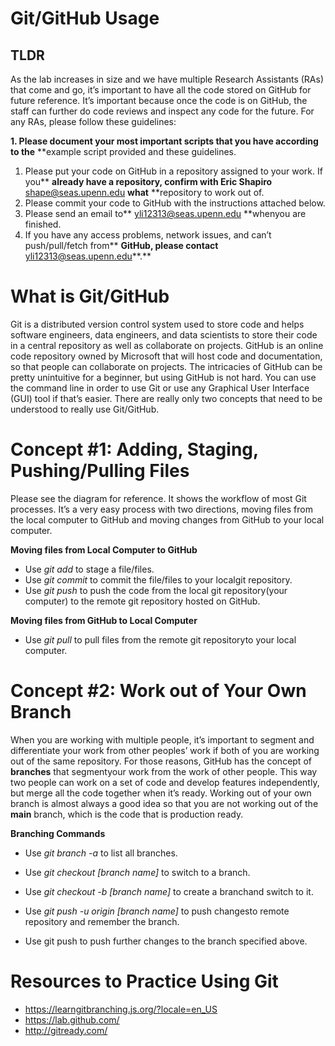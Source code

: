 # Git/GitHub Usage

## TLDR
As the lab increases in size and we have multiple Research Assistants (RAs) that come and go, it’s important to have all the code stored on GitHub for future reference. It’s important because
once the code is on GitHub, the staff can further do code reviews and inspect any code for the
future. For any RAs, please follow these guidelines:

**1. Please document your most important scripts that you have according to the**
    **example script provided and these guidelines.
1. Please put your code on GitHub in a repository assigned to your work. If you**
    **already have a repository, confirm with Eric Shapiro** shape@seas.upenn.edu **what**
    **repository to work out of.
2. Please commit your code to GitHub with the instructions attached below.
3. Please send an email to** yli12313@seas.upenn.edu **whenyou are finished.
4. If you have any access problems, network issues, and can’t push/pull/fetch from**
    **GitHub, please contact** yli12313@seas.upenn.edu**.**

# What is Git/GitHub

Git is a distributed version control system used to store code and helps software engineers,
data engineers, and data scientists to store their code in a central repository as well as
collaborate on projects. GitHub is an online code repository owned by Microsoft that will host
code and documentation, so that people can collaborate on projects. The intricacies of GitHub
can be pretty unintuitive for a beginner, but using GitHub is not hard. You can use the command
line in order to use Git or use any Graphical User Interface (GUI) tool if that’s easier. There are
really only two concepts that need to be understood to really use Git/GitHub.


# Concept #1: Adding, Staging, Pushing/Pulling Files

Please see the diagram for reference. It shows the workflow of most Git processes. It’s a very
easy process with two directions, moving files from the local computer to GitHub and moving
changes from GitHub to your local computer.

**Moving files from Local Computer to GitHub**
- Use _git add_ to stage a file/files.
- Use _git commit_ to commit the file/files to your localgit repository.
- Use _git push_ to push the code from the local git repository(your computer) to the remote
git repository hosted on GitHub.

**Moving files from GitHub to Local Computer**
- Use _git pull_ to pull files from the remote git repositoryto your local computer.

# Concept #2: Work out of Your Own Branch

When you are working with multiple people, it’s important to segment and differentiate your work
from other peoples’ work if both of you are working out of the same repository. For those
reasons, GitHub has the concept of **branches** that segmentyour work from the work of other
people. This way two people can work on a set of code and develop features independently, but
merge all the code together when it’s ready. Working out of your own branch is almost always a
good idea so that you are not working out of the **main** branch, which is the code that is
production ready.

**Branching Commands**
- Use _git branch -a_ to list all branches.
- Use _git checkout [branch name]_ to switch to a branch.
- Use _git checkout -b [branch name]_ to create a branchand switch to it.
- Use _git push -u origin [branch name]_ to push changesto remote repository and
remember the branch.



- Use git push to push further changes to the branch specified above.

# Resources to Practice Using Git

- https://learngitbranching.js.org/?locale=en_US
- https://lab.github.com/
- http://gitready.com/